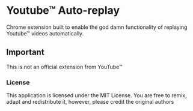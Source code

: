 # Youtube™ Auto-replay
Chrome extension built to enable the god damn functionality of replaying Youtube™ videos automatically.

## Important
This is not an official extension from YouTube™

### License

This application is licensed under the MIT License. You are free to remix, adapt and redistribute it, however, please credit the original authors
